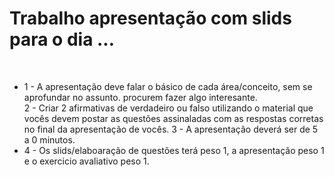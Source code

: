 <h1>Trabalho apresentação com slids para o dia ...</h1>
<br/>

<ul>
   <li>1 - A apresentação deve falar o básico de cada área/conceito, 
sem se aprofundar no assunto. procurem fazer algo interesante.</li>

  </li>2 - Criar 2 afirmativas de verdadeiro ou falso utilizando o 
material que vocês devem postar as questões assinaladas com 
as respostas corretas no final da apresentação de vocês.</li>

  </li>3 - A apresentação deverá ser de 5 a 0 minutos.</li> 

  <li>4 - Os slids/elaboaração de questões terá peso 1, a apresentação 
peso 1 e o exercicio avaliativo peso 1.</li>  
</ul>
